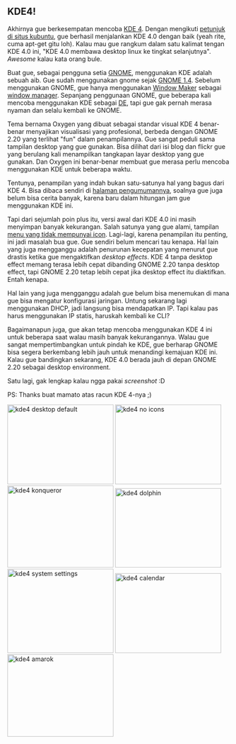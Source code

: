 ## KDE4!

Akhirnya gue berkesempatan mencoba [KDE 4](http://kde.org/announcements/4.0/). Dengan mengikuti [petunjuk di situs kubuntu](http://kubuntu.org/announcements/kde-4.0.php), gue berhasil menjalankan KDE 4.0 dengan baik (yeah rite, cuma apt-get gitu loh). Kalau mau gue rangkum dalam satu kalimat tengan KDE 4.0 ini, "KDE 4.0 membawa desktop linux ke tingkat selanjutnya". _Awesome_ kalau kata orang bule.

Buat gue, sebagai pengguna setia [GNOME](http://www.gnome.org/), menggunakan KDE adalah sebuah aib. Gue sudah menggunakan gnome sejak [GNOME 1.4](http://www.gnome.org/press/releases/gnome14.html). Sebelum menggunakan GNOME, gue hanya menggunakan [Window Maker](http://www.windowmaker.info/) sebagai [window manager](http://en.wikipedia.org/wiki/Window_manager). Sepanjang penggunaan GNOME, gue beberapa kali mencoba menggunakan KDE sebagai [DE](http://en.wikipedia.org/wiki/Desktop_environment), tapi gue gak pernah merasa nyaman dan selalu kembali ke GNOME.

Tema bernama Oxygen yang dibuat sebagai standar visual KDE 4 benar-benar menyajikan visualisasi yang profesional, berbeda dengan GNOME 2.20 yang terlihat "fun" dalam penampilannya. Gue sangat peduli sama tampilan desktop yang gue gunakan. Bisa dilihat dari isi blog dan flickr gue yang berulang kali menampilkan tangkapan layar desktop yang gue gunakan. Dan Oxygen ini benar-benar membuat gue merasa perlu mencoba menggunakan KDE untuk beberapa waktu.

Tentunya, penampilan yang indah bukan satu-satunya hal yang bagus dari KDE 4. Bisa dibaca sendiri di [halaman pengumumannya](http://kde.org/announcements/4.0/), soalnya gue juga belum bisa cerita banyak, karena baru dalam hitungan jam gue menggunakan KDE ini.

Tapi dari sejumlah poin plus itu, versi awal dari KDE 4.0 ini masih menyimpan banyak kekurangan. Salah satunya yang gue alami, tampilan [menu yang tidak mempunyai icon](http://www.flickr.com/photos/kriwil/2192494382/). Lagi-lagi, karena penampilan itu penting, ini jadi masalah bua gue. Gue sendiri belum mencari tau kenapa. Hal lain yang juga mengganggu adalah penurunan kecepatan yang menurut gue drastis ketika gue mengaktifkan _desktop effects_. KDE 4  tanpa desktop effect memang terasa lebih cepat dibanding GNOME 2.20 tanpa desktop effect, tapi GNOME 2.20 tetap lebih cepat jika desktop effect itu diaktifkan. Entah kenapa.

Hal lain yang juga mengganggu adalah gue belum bisa menemukan di mana gue bisa mengatur konfigurasi jaringan. Untung sekarang lagi menggunakan DHCP, jadi langsung bisa mendapatkan IP. Tapi kalau pas harus menggunakan IP statis, haruskah kembali ke CLI?

Bagaimanapun juga, gue akan tetap mencoba menggunakan KDE 4 ini untuk beberapa saat walau masih banyak kekurangannya. Walau gue sangat mempertimbangkan untuk pindah ke KDE, gue berharap GNOME bisa segera berkembang lebih jauh untuk menandingi kemajuan KDE ini. Kalau gue bandingkan sekarang, KDE 4.0 berada jauh di depan GNOME 2.20 sebagai desktop environment.

Satu lagi, gak lengkap kalau ngga pakai _screenshot_ :D

PS: Thanks buat mamato atas racun KDE 4-nya ;)

<a href="http://www.flickr.com/photos/kriwil/2192494378/" title="kde4 desktop default by kriwil, on Flickr"><img src="http://farm3.static.flickr.com/2227/2192494378_f752215c2c_m.jpg" width="240" height="180" alt="kde4 desktop default" /></a> <a href="http://www.flickr.com/photos/kriwil/2192494382/" title="kde4 no icons by kriwil, on Flickr"><img src="http://farm3.static.flickr.com/2353/2192494382_a10560d316_m.jpg" width="240" height="180" alt="kde4 no icons" /></a> <a href="http://www.flickr.com/photos/kriwil/2191754391/" title="kde4 konqueror by kriwil, on Flickr"><img src="http://farm3.static.flickr.com/2315/2191754391_c09b92fdfb_m.jpg" width="240" height="185" alt="kde4 konqueror" /></a> <a href="http://www.flickr.com/photos/kriwil/2191754395/" title="kde4 dolphin by kriwil, on Flickr"><img src="http://farm3.static.flickr.com/2021/2191754395_593ee3e612_m.jpg" width="240" height="179" alt="kde4 dolphin" /></a> <a href="http://www.flickr.com/photos/kriwil/2191759265/" title="kde4 system settings by kriwil, on Flickr"><img src="http://farm3.static.flickr.com/2360/2191759265_f9d353399c_m.jpg" width="240" height="190" alt="kde4 system settings" /></a> <a href="http://www.flickr.com/photos/kriwil/2191759269/" title="kde4 calendar by kriwil, on Flickr"><img src="http://farm3.static.flickr.com/2246/2191759269_f52fd02ec8_m.jpg" width="240" height="180" alt="kde4 calendar" /></a> <a href="http://www.flickr.com/photos/kriwil/2192550106/" title="kde4 amarok by kriwil, on Flickr"><img src="http://farm3.static.flickr.com/2071/2192550106_a06abb5dc5_m.jpg" width="240" height="186" alt="kde4 amarok" /></a>

<!-- {"time": "2008-01-14 07:49:02", "title": "KDE4!"} -->
